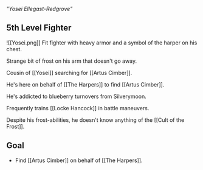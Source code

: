 *"Yosei Ellegast-Redgrove"*
## 5th Level Fighter
![[Yosei.png]]
Fit fighter with heavy armor and a symbol of the harper on his chest.

Strange bit of frost on his arm that doesn't go away.

Cousin of [[Yosei]] searching for [[Artus Cimber]].

He's here on behalf of [[The Harpers]] to find [[Artus Cimber]].

He's addicted to blueberry turnovers from Silverymoon.

Frequently trains [[Locke Hancock]] in battle maneuvers.

Despite his frost-abilities, he doesn't know anything of the [[Cult of the Frost]].

## Goal
- Find [[Artus Cimber]] on behalf of [[The Harpers]].
